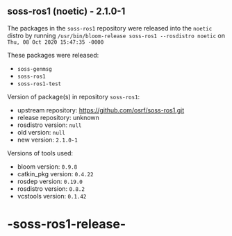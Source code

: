 ## soss-ros1 (noetic) - 2.1.0-1

The packages in the `soss-ros1` repository were released into the `noetic` distro by running `/usr/bin/bloom-release soss-ros1 --rosdistro noetic` on `Thu, 08 Oct 2020 15:47:35 -0000`

These packages were released:
- `soss-genmsg`
- `soss-ros1`
- `soss-ros1-test`

Version of package(s) in repository `soss-ros1`:

- upstream repository: https://github.com/osrf/soss-ros1.git
- release repository: unknown
- rosdistro version: `null`
- old version: `null`
- new version: `2.1.0-1`

Versions of tools used:

- bloom version: `0.9.8`
- catkin_pkg version: `0.4.22`
- rosdep version: `0.19.0`
- rosdistro version: `0.8.2`
- vcstools version: `0.1.42`


# -soss-ros1-release-